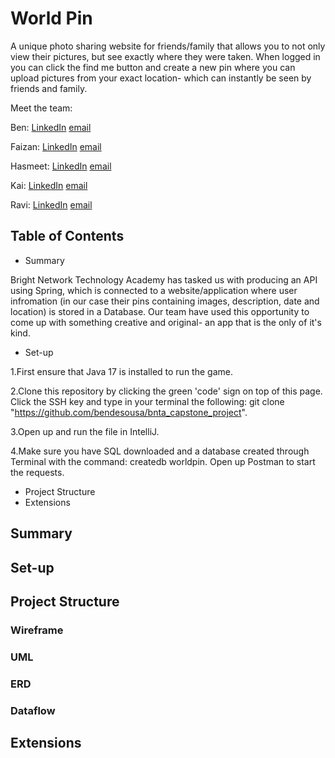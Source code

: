 # World Pin

A unique photo sharing website for friends/family that allows you to not only view their pictures, but see exactly where they were taken. When logged in you can click the find me button and create a new pin where you can upload pictures from your exact location- which can instantly be seen by friends and family.

Meet the team:

Ben: [LinkedIn](https://www.linkedin.com/in/ben-de-sousa-13a669217/)
[email](bdsousa069@gmail.com)

Faizan: [LinkedIn](https://www.linkedin.com/in/fkhan38/)
[email](faizanahmkhan@gmail.com)

Hasmeet: [LinkedIn](https://www.linkedin.com/in/hasmeet-k-30680759/)
[email](hasmeetkaur.hk@gmail.com)

Kai: [LinkedIn](https://www.linkedin.com/in/ravihussein-patel/)
[email](Owenkaic@gmail.com)

Ravi: [LinkedIn](https://www.linkedin.com/in/ravihussein-patel/)
[email](ravihusseinpatel@gmail.com)


## Table of Contents



- Summary

Bright Network Technology Academy has tasked us with producing an API using Spring, which is connected to a website/application where user infromation (in our case their pins containing images, description, date and location) is stored in a Database. Our team have used this opportunity to come up with something creative and original- an app that is the only of it's kind.


- Set-up

1.First ensure that Java 17 is installed to run the game.

2.Clone this repository by clicking the green 'code' sign on top of this page. Click the SSH key and type in your terminal the following: git clone "https://github.com/bendesousa/bnta_capstone_project".

3.Open up and run the file in IntelliJ.

4.Make sure you have SQL downloaded and a database created through Terminal with the command: createdb worldpin.
Open up Postman to start the requests.


- Project Structure
- Extensions




## Summary


## Set-up


## Project Structure
### Wireframe
### UML
### ERD
### Dataflow


## Extensions

